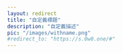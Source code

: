 ```yaml
---
layout: redirect
title: "自定義標題"
description: "自定義描述"
pic: "/images/withname.png"
#redirect_to: "https://s.0w0.one/#"
---
```

